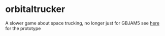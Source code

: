 # orbitaltrucker
A slower game about space trucking, no longer just for GBJAM5
see [here](https://github.com/TheNOOFClan/Orbital_Trucker-discontinued) for the prototype
